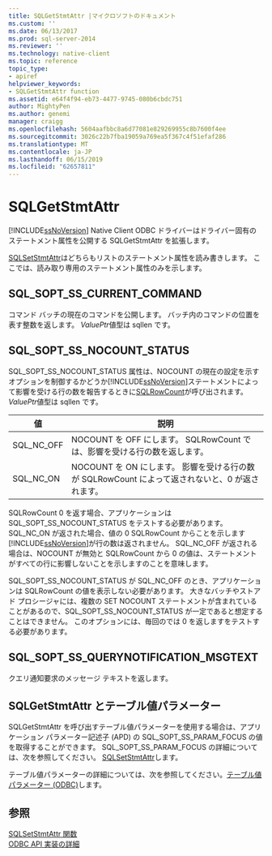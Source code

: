 ```yaml
---
title: SQLGetStmtAttr |マイクロソフトのドキュメント
ms.custom: ''
ms.date: 06/13/2017
ms.prod: sql-server-2014
ms.reviewer: ''
ms.technology: native-client
ms.topic: reference
topic_type:
- apiref
helpviewer_keywords:
- SQLGetStmtAttr function
ms.assetid: e64f4f94-eb73-4477-9745-080b6cbdc751
author: MightyPen
ms.author: genemi
manager: craigg
ms.openlocfilehash: 5604aafbbc8a6d77081e829269955c8b7600f4ee
ms.sourcegitcommit: 3026c22b7fba19059a769ea5f367c4f51efaf286
ms.translationtype: MT
ms.contentlocale: ja-JP
ms.lasthandoff: 06/15/2019
ms.locfileid: "62657811"
---
```

# <a name="sqlgetstmtattr"></a>SQLGetStmtAttr
  [!INCLUDE[ssNoVersion](../../includes/ssnoversion-md.md)] Native Client ODBC ドライバーはドライバー固有のステートメント属性を公開する SQLGetStmtAttr を拡張します。  
  
 [SQLSetStmtAttr](sqlsetstmtattr.md)はどちらもリストのステートメント属性を読み書きします。 ここでは、読み取り専用のステートメント属性のみを示します。  
  
## <a name="sqlsoptsscurrentcommand"></a>SQL_SOPT_SS_CURRENT_COMMAND  
 コマンド バッチの現在のコマンドを公開します。 バッチ内のコマンドの位置を表す整数を返します。 *ValuePtr*値型は sqllen です。  
  
## <a name="sqlsoptssnocountstatus"></a>SQL_SOPT_SS_NOCOUNT_STATUS  
 SQL_SOPT_SS_NOCOUNT_STATUS 属性は、NOCOUNT の現在の設定を示すオプションを制御するかどうか[!INCLUDE[ssNoVersion](../../includes/ssnoversion-md.md)]ステートメントによって影響を受ける行の数を報告するときに[SQLRowCount](sqlrowcount.md)が呼び出されます。 *ValuePtr*値型は sqllen です。  
  
|値|説明|  
|-----------|-----------------|  
|SQL_NC_OFF|NOCOUNT を OFF にします。 SQLRowCount では、影響を受ける行の数を返します。|  
|SQL_NC_ON|NOCOUNT を ON にします。 影響を受ける行の数が SQLRowCount によって返されないと、0 が返されます。|  
  
 SQLRowCount 0 を返す場合、アプリケーションは SQL_SOPT_SS_NOCOUNT_STATUS をテストする必要があります。 SQL_NC_ON が返された場合、値の 0 SQLRowCount からことを示します[!INCLUDE[ssNoVersion](../../includes/ssnoversion-md.md)]が行の数は返されません。 SQL_NC_OFF が返される場合は、NOCOUNT が無効と SQLRowCount から 0 の値は、ステートメントがすべての行に影響しないことを示しますのことを意味します。  
  
 SQL_SOPT_SS_NOCOUNT_STATUS が SQL_NC_OFF のとき、アプリケーションは SQLRowCount の値を表示しない必要があります。 大きなバッチやストアド プロシージャには、複数の SET NOCOUNT ステートメントが含まれていることがあるので、SQL_SOPT_SS_NOCOUNT_STATUS が一定であると想定することはできません。 このオプションには、毎回のでは 0 を返しますをテストする必要があります。  
  
## <a name="sqlsoptssquerynotificationmsgtext"></a>SQL_SOPT_SS_QUERYNOTIFICATION_MSGTEXT  
 クエリ通知要求のメッセージ テキストを返します。  
  
## <a name="sqlgetstmtattr-and-table-valued-parameters"></a>SQLGetStmtAttr とテーブル値パラメーター  
 SQLGetStmtAttr を呼び出すテーブル値パラメーターを使用する場合は、アプリケーション パラメーター記述子 (APD) の SQL_SOPT_SS_PARAM_FOCUS の値を取得することができます。 SQL_SOPT_SS_PARAM_FOCUS の詳細については、次を参照してください。 [SQLSetStmtAttr](sqlsetstmtattr.md)します。  
  
 テーブル値パラメーターの詳細については、次を参照してください。[テーブル値パラメーター &#40;ODBC&#41;](../native-client-odbc-table-valued-parameters/table-valued-parameters-odbc.md)します。  
  
## <a name="see-also"></a>参照  
 [SQLSetStmtAttr 関数](https://go.microsoft.com/fwlink/?LinkId=59370)   
 [ODBC API 実装の詳細](odbc-api-implementation-details.md)  
  
  
